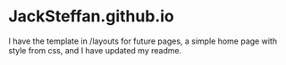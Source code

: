 # JackSteffan.github.io
I have the template in /layouts for future pages, a simple home page with style from css, and I have updated my readme.
